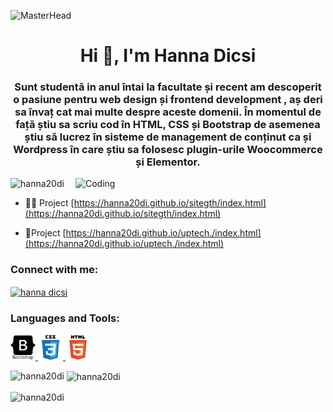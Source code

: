 ![MasterHead](https://media2.giphy.com/headers/dhunten/0DvIY8fAjBSg.gif)
<h1 align="center">Hi 👋, I'm Hanna Dicsi</h1>
<h3 align="center">Sunt studentă in anul întai la facultate și recent am descoperit o pasiune pentru web design și frontend development , aș deri sa învaț cat mai multe despre aceste domenii. În momentul de față știu sa scriu cod în HTML, CSS și Bootstrap de asemenea știu să lucrez în sisteme de management de conținut ca și Wordpress în care știu sa folosesc plugin-urile Woocommerce și Elementor.</h3>
<img align="right" alt="Coding" width="400" src="https://media.tenor.com/PP9v7VIs6R4AAAAd/scaler-create-impact.gif">
<p align="left"> <img src="https://komarev.com/ghpvc/?username=hanna20di&label=Profile%20views&color=0e75b6&style=flat" alt="hanna20di" /> </p>

- 👨‍💻 Project [https://hanna20di.github.io/sitegth/index.html](https://hanna20di.github.io/sitegth/index.html)

- 📝Project [https://hanna20di.github.io/uptech./index.html](https://hanna20di.github.io/uptech./index.html)

<h3 align="left">Connect with me:</h3>
<p align="left">
<a href="https://linkedin.com/in/hanna dicsi" target="blank"><img align="center" src="https://raw.githubusercontent.com/rahuldkjain/github-profile-readme-generator/master/src/images/icons/Social/linked-in-alt.svg" alt="hanna dicsi" height="30" width="40" /></a>
</p>

<h3 align="left">Languages and Tools:</h3>
<p align="left"> <a href="https://getbootstrap.com" target="_blank" rel="noreferrer"> <img src="https://raw.githubusercontent.com/devicons/devicon/master/icons/bootstrap/bootstrap-plain-wordmark.svg" alt="bootstrap" width="40" height="40"/> </a> <a href="https://www.w3schools.com/css/" target="_blank" rel="noreferrer"> <img src="https://raw.githubusercontent.com/devicons/devicon/master/icons/css3/css3-original-wordmark.svg" alt="css3" width="40" height="40"/> </a> <a href="https://www.w3.org/html/" target="_blank" rel="noreferrer"> <img src="https://raw.githubusercontent.com/devicons/devicon/master/icons/html5/html5-original-wordmark.svg" alt="html5" width="40" height="40"/> </a> </p>

<p><img align="left" src="https://github-readme-stats.vercel.app/api/top-langs?username=hanna20di&show_icons=true&locale=en&layout=compact" alt="hanna20di" /></p>

<p>&nbsp;<img align="center" src="https://github-readme-stats.vercel.app/api?username=hanna20di&show_icons=true&locale=en" alt="hanna20di" /></p>

<p><img align="center" src="https://github-readme-streak-stats.herokuapp.com/?user=hanna20di&" alt="hanna20di" /></p>
